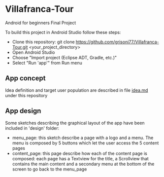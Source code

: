 # Villafranca-Tour
Android for beginners Final Project

To build this project in Android Studio follow these steps:

- Clone this repository: git clone https://github.com/grisoni77/Villafranca-Tour.git <your_project_directory>
- Open Android Studio
- Choose "Import project (Eclipse ADT, Gradle, etc.)"
- Select "Run 'app'" from Run menu 

## App concept
Idea definition and target user population are described in file [idea.md](idea.md) under this repository

## App design
Some sketches describing the graphical layout of the app have been included in 'design' folder:
- menu_page: this sketch describe a page with a logo and a menu. The menu is composed by 5 buttons which let the user access the 5 content pages
- content_page: this page describe how each of the content page is composed: each page has a Textview for the title, a Scrollview that contains the main content and a secondary menu at the bottom of the screen to go back to the menu_page
